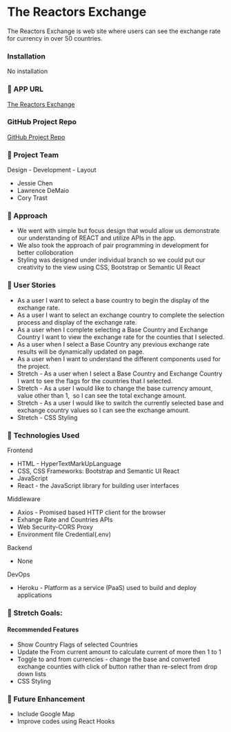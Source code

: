 #  **The Reactors Exchange**

The Reactors Exchange is web site where users can see the exchange rate for currency in over 50 countries. 

### Installation

No installation

### &#x1F535; APP URL
<a href="http://reactors-exchange.herokuapp.com/" target="_blank">The Reactors Exchange</a>


### GitHub Project Repo
<a href="https://github.com/ctrast/project-3" target="_blank">GitHub Project Repo</a>

### &#x1F535; Project Team
Design - Development - Layout

<ul>
<li>Jessie Chen</li>
<li>Lawrence DeMaio</li>
<li>Cory Trast</li>
</ul>


### &#x1F535; Approach 
<ul>
<li>We went with simple but focus design that would allow us demonstrate our understanding of REACT and utilize APIs in the app. </li>

<li>We also took the approach of pair programming in development for better colloboration </li>

<li>Styling was designed under individual branch so we could put our creativity to the view using CSS, Bootstrap or 
Semantic UI React</li>
</ul>

### &#x1F535; User Stories
* As a user I want to select a base country to begin the display of the exchange rate.
* As a user I want to select an exchange country to complete the selection process and display of the exchange rate.
* As a user when I complete selecting a Base Country and Exchange Country I want to view the exchange rate for the counties that I selected.
* As a user when I select a Base Country any previous exchange rate results will be dynamically updated on page.
* As a user when I want to understand the different components used for the project.
* Stretch - As a user when I select a Base Country and Exchange Country I want to see the flags for the countries that I selected.
* Stretch - As a user I would like to change the base currency amount, value other than 1,  so I can see the total exchange amount.
* Stretch - As a user I would like to switch the currently selected base and exchange country values so I can see the exchange amount.
* Stretch - CSS Styling


### &#x1F535; **Technologies Used**


Frontend
<ul>
<li>HTML - HyperTextMarkUpLanguage </li>
<li>CSS, CSS Frameworks: Bootstrap and Semantic UI React </li>
<li>JavaScript </li>
<li>React - the JavaScript library for building user interfaces</li>
</ul>
Middleware
<ul>
<li>Axios - Promised based HTTP client for the browser</li>
<li>Exhange Rate and Countries APIs</li>
<li>Web Security-CORS Proxy</li>
<li>Environment file Credential(.env) </li>

</ul>
Backend
<ul>
<li>None</li>
</ul>

DevOps
<ul>
<li>Heroku - Platform as a service (PaaS) used to build and deploy applications</li>
</ul>


### &#x1F535; Stretch Goals:
#### Recommended Features
* Show Country Flags of selected Countries
* Update the From current amount to calculate current of more then 1 to 1
*  Toggle to and from currencies - change the base and converted exchange counties with click of button rather than re-select from drop down lists
* CSS Styling 

### &#x1F535; Future Enhancement
<ul>
<li>Include Google Map</li>
<li>Improve codes using React Hooks</li>
</ul>

